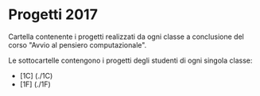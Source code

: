 # Progetti 2017

Cartella contenente i progetti realizzati da ogni classe a conclusione del corso "Avvio al pensiero computazionale".

Le sottocartelle contengono i progetti degli studenti di ogni singola classe:
 - [1C] (./1C)
 - [1F] (./1F)
